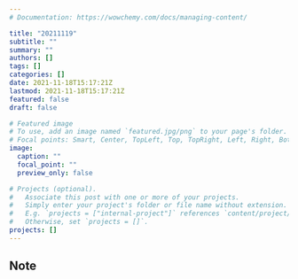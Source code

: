 ```yaml
---
# Documentation: https://wowchemy.com/docs/managing-content/

title: "20211119"
subtitle: ""
summary: ""
authors: []
tags: []
categories: []
date: 2021-11-18T15:17:21Z
lastmod: 2021-11-18T15:17:21Z
featured: false
draft: false

# Featured image
# To use, add an image named `featured.jpg/png` to your page's folder.
# Focal points: Smart, Center, TopLeft, Top, TopRight, Left, Right, BottomLeft, Bottom, BottomRight.
image:
  caption: ""
  focal_point: ""
  preview_only: false

# Projects (optional).
#   Associate this post with one or more of your projects.
#   Simply enter your project's folder or file name without extension.
#   E.g. `projects = ["internal-project"]` references `content/project/deep-learning/index.md`.
#   Otherwise, set `projects = []`.
projects: []
---
```


## Note

